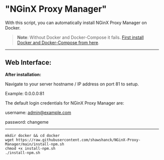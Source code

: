 <h1>"NGinX Proxy Manager"</h1>

With this script, you can automatically install NGinX Proxy Manager on Docker.

>**Note**: Without Docker and Docker-Compose it fails. [First install Docker and Docker-Compose from here](https://github.com/shawshanck/Docker-and-Docker-Compose).

<hr>
<h2>Web Interface:</h2>

**After installation:**

Navigate to your server hostname / IP address on port 81 to setup.

Example: 0.0.0.0:81

The default login credentials for NGinX Proxy Manager are:

username: admin@example.com

password: changeme

<hr>

```
mkdir docker && cd docker
wget https://raw.githubusercontent.com/shawshanck/NGinX-Proxy-Manager/main/install-npm.sh
chmod +x install-npm.sh
./install-npm.sh
```
